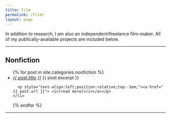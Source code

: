 ```yaml
---
title: Film
permalink: /film/
layout: page
---
```

In addition to research, I am also an independent/freelance film-maker.  All of my publically-available projects are included below.

---

## Nonfiction
<ul>
  {% for post in site.categories.nonfiction %}
    <li>
      <a href="{{ post.url }}"> <i>{{ post.title }}</i></a>
      {{ post.excerpt }}

      <p style="text-align:left;position:relative;top:-1em;"><a href="{{ post.url }}"> <i>(read more)</i></a></p>
    </li>
  {% endfor %}
</ul>

---
